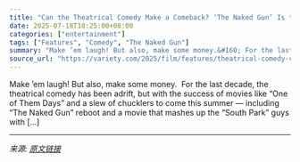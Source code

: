 ```yaml
---
title: "Can the Theatrical Comedy Make a Comeback? ‘The Naked Gun’ Is the Ultimate Test"
date: 2025-07-18T18:25:00+08:00
categories: ["entertainment"]
tags: ["Features", "Comedy", "The Naked Gun"]
summary: "Make ’em laugh! But also, make some money.&#160; For the last decade, the theatrical comedy has been adrift, but with the success of movies like “One of Them Days” and a slew of chucklers to come this"
source_url: "https://variety.com/2025/film/features/theatrical-comedy-comeback-naked-gun-1236460340/"
---
```


Make ’em laugh! But also, make some money.&#160; For the last decade, the theatrical comedy has been adrift, but with the success of movies like “One of Them Days” and a slew of chucklers to come this summer — including “The Naked Gun” reboot and a movie that mashes up the “South Park” guys with [&#8230;]

---

*来源: [原文链接](https://variety.com/2025/film/features/theatrical-comedy-comeback-naked-gun-1236460340/)*
